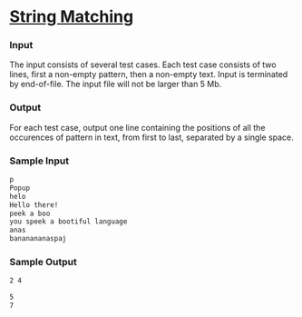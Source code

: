 # [String Matching](https://liu.kattis.com/courses/AAPS/AAPS25/assignments/q25tc9/problems/stringmatching)

### Input

The input consists of several test cases. Each test case consists of two lines, first a non-empty pattern, then a non-empty text. Input is terminated by end-of-file. The input file will not be larger than 5 Mb.

### Output

For each test case, output one line containing the positions of all the occurences of pattern in text, from first to last, separated by a single space.

### Sample Input 

```bash
p
Popup
helo
Hello there!
peek a boo
you speek a bootiful language
anas
bananananaspaj
```

### Sample Output 

```bash
2 4

5
7
```